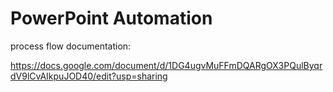 # PowerPoint Automation

process flow documentation:

https://docs.google.com/document/d/1DG4ugvMuFFmDQARgOX3PQulByqrdV9lCvAIkpuJOD40/edit?usp=sharing

